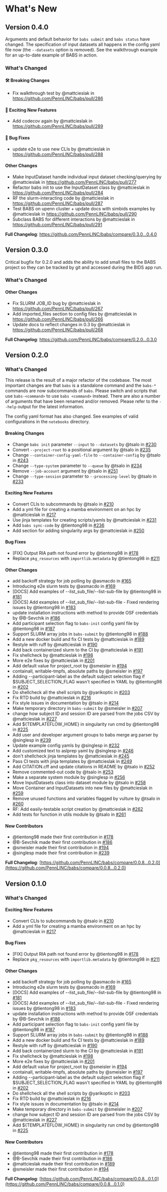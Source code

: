 # What's New

## Version 0.4.0

Arguments and default behavior for `babs submit` and `babs status` have changed.
The specification of input datasets all happens in the config yaml file now (the `--datasets` option is removed).
See the walkthrough example for an up-to-date example of BABS in action.

### What's Changed
#### 🛠 Breaking Changes
* Fix walkthrough test by @mattcieslak in https://github.com/PennLINC/babs/pull/286
#### 🎉 Exciting New Features
* Add codecov again by @mattcieslak in https://github.com/PennLINC/babs/pull/289
#### 🐛 Bug Fixes
* update e2e to use new CLIs by @mattcieslak in https://github.com/PennLINC/babs/pull/288
#### Other Changes
* Make InputDataset handle individual input dataset checking/querying by @mattcieslak in https://github.com/PennLINC/babs/pull/277
* Refactor babs init to use the InputDataset class by @mattcieslak in https://github.com/PennLINC/babs/pull/284
* RF the slurm-interacting code by @mattcieslak in https://github.com/PennLINC/babs/pull/287
* Test BABS on upenn cluster + update docs with simbids examples by @mattcieslak in https://github.com/PennLINC/babs/pull/290
* Subclass BABS for different interactions by @mattcieslak in https://github.com/PennLINC/babs/pull/291

**Full Changelog**: https://github.com/PennLINC/babs/compare/0.3.0...0.4.0

## Version 0.3.0

Critical bugfix for 0.2.0 and adds the ability to add small files to the BABS project
so they can be tracked by git and accessed during the BIDS app run.

### What's Changed
#### Other Changes
* Fix SLURM JOB_ID bug by @mattcieslak in https://github.com/PennLINC/babs/pull/267
* Add imported_files section to config files by @mattcieslak in https://github.com/PennLINC/babs/pull/266
* Update docs to reflect changes in 0.3 by @mattcieslak in https://github.com/PennLINC/babs/pull/268


**Full Changelog**: https://github.com/PennLINC/babs/compare/0.2.0...0.3.0


## Version 0.2.0

### What's Changed

This release is the result of a major refactor of the codebase. The most important changes are that
`babs` is a standalone command and the `babs-*` commands are now subcommands of `babs`. Please
switch and scripts that use `babs-<command>` to use `babs <command>` instead. There are also
a number of arguments that have been renamed and/or removed. Please refer to the `--help` output
for the latest information.

The config yaml format has also changed. See examples of valid configurations in the `notebooks`
directory.

#### Breaking Changes
* Change `babs init` parameter `--input` to `--datasets` by @tsalo in [#230](https://github.com/PennLINC/babs/pull/230)
* Convert `--project-root` to a positional argument by @tsalo in [#235](https://github.com/PennLINC/babs/pull/235)
* Change `--container-config-yaml-file` to `--container-config` by @tsalo in [#243](https://github.com/PennLINC/babs/pull/243)
* Change `--type-system` parameter to `--queue` by @tsalo in [#234](https://github.com/PennLINC/babs/pull/234)
* Remove `--job-account` argument by @tsalo in [#251](https://github.com/PennLINC/babs/pull/251)
* Change `--type-session` parameter to `--processing-level` by @tsalo in [#233](https://github.com/PennLINC/babs/pull/233)

#### Exciting New Features
* Convert CLIs to subcommands by @tsalo in [#210](https://github.com/PennLINC/babs/pull/210)
* Add a yml file for creating a mamba environment on an hpc by @mattcieslak in [#217](https://github.com/PennLINC/babs/pull/217)
* Use jinja templates for creating scripts/yamls by @mattcieslak in [#231](https://github.com/PennLINC/babs/pull/231)
* Add `babs sync-code` by @tientong98 in [#236](https://github.com/PennLINC/babs/pull/236)
* Add section for adding singularity args by @mattcieslak in [#250](https://github.com/PennLINC/babs/pull/250)

#### Bug Fixes
* [FIX] Output RIA path not found error by @tientong98 in [#178](https://github.com/PennLINC/babs/pull/178)
* Replace `pkg_resources` with `importlib.metadata` by @tientong98 in [#211](https://github.com/PennLINC/babs/pull/211)

#### Other Changes
* add backoff strategy for job polling by @asmacdo in [#165](https://github.com/PennLINC/babs/pull/165)
* Introducing e2e slurm tests by @asmacdo in [#169](https://github.com/PennLINC/babs/pull/169)
* [DOCS] Add examples of --list_sub_file/--list-sub-file by @tientong98 in [#181](https://github.com/PennLINC/babs/pull/181)
* [DOCS] Add examples of --list_sub_file/--list-sub-file - Fixed rendering issues by @tientong98 in [#183](https://github.com/PennLINC/babs/pull/183)
* update installation instructions with method to provide OSF credentials by @B-Sevchik in [#186](https://github.com/PennLINC/babs/pull/186)
* Add participant selection flag to `babs-init` config yaml file by @tientong98 in [#187](https://github.com/PennLINC/babs/pull/187)
* Support SLURM array jobs in `babs-submit` by @tientong98 in [#188](https://github.com/PennLINC/babs/pull/188)
* Add a new docker build and fix CI tests by @mattcieslak in [#189](https://github.com/PennLINC/babs/pull/189)
* Restyle with ruff by @mattcieslak in [#190](https://github.com/PennLINC/babs/pull/190)
* Add back containerized slurm to the CI by @mattcieslak in [#191](https://github.com/PennLINC/babs/pull/191)
* Fix shellcheck by @mattcieslak in [#198](https://github.com/PennLINC/babs/pull/198)
* More e2e fixes by @mattcieslak in [#201](https://github.com/PennLINC/babs/pull/201)
* Add default value for project_root by @smeisler in [#194](https://github.com/PennLINC/babs/pull/194)
* containall, writable-tmpfs, absolute paths by @smeisler in [#197](https://github.com/PennLINC/babs/pull/197)
* Adding --participant-label as the default subject selection flag if $SUBJECT_SELECTION_FLAG wasn't specified in YAML by @tientong98 in [#202](https://github.com/PennLINC/babs/pull/202)
* Do shellcheck all the shell scripts by @yarikoptic in [#203](https://github.com/PennLINC/babs/pull/203)
* Fix RTD build by @mattcieslak in [#216](https://github.com/PennLINC/babs/pull/216)
* Fix style issues in documentation by @tsalo in [#214](https://github.com/PennLINC/babs/pull/214)
* Make temporary directory in `babs-submit` by @smeisler in [#207](https://github.com/PennLINC/babs/pull/207)
* change how subject ID and session ID are parsed from the jobs CSV by @mattcieslak in [#227](https://github.com/PennLINC/babs/pull/227)
* Add ${TEMPLATEFLOW_HOME} in singularity run cmd  by @tientong98 in [#225](https://github.com/PennLINC/babs/pull/225)
* Add user and developer argument groups to babs merge arg parser by @singlesp in [#239](https://github.com/PennLINC/babs/pull/239)
* Update example config yamls by @singlesp in [#232](https://github.com/PennLINC/babs/pull/232)
* Add customized text to aslprep yaml by @singlesp in [#246](https://github.com/PennLINC/babs/pull/246)
* don't shellcheck jinja templates by @mattcieslak in [#245](https://github.com/PennLINC/babs/pull/245)
* Pass CI tests with jinja templates by @mattcieslak in [#249](https://github.com/PennLINC/babs/pull/249)
* Add CITATION.cff and update citations in README by @tsalo in [#252](https://github.com/PennLINC/babs/pull/252)
* Remove commented-out code by @tsalo in [#253](https://github.com/PennLINC/babs/pull/253)
* Make a separate system module by @singlesp in [#256](https://github.com/PennLINC/babs/pull/256)
* Move InputDatasets class into dataset module by @tsalo in [#258](https://github.com/PennLINC/babs/pull/258)
* Move Container and InputDatasets into new files by @mattcieslak in [#259](https://github.com/PennLINC/babs/pull/259)
* Remove unused functions and variables flagged by vulture by @tsalo in [#260](https://github.com/PennLINC/babs/pull/260)
* RF: Add easily-testable script creation by @mattcieslak in [#262](https://github.com/PennLINC/babs/pull/262)
* Add tests for function in utils module by @tsalo in [#261](https://github.com/PennLINC/babs/pull/261)

#### New Contributors
* @tientong98 made their first contribution in [#178](https://github.com/PennLINC/babs/pull/178)
* @B-Sevchik made their first contribution in [#186](https://github.com/PennLINC/babs/pull/186)
* @smeisler made their first contribution in [#194](https://github.com/PennLINC/babs/pull/194)
* @singlesp made their first contribution in [#239](https://github.com/PennLINC/babs/pull/239)

**Full Changelog**: [https://github.com/PennLINC/babs/compare/0.0.8...0.2.0](https://github.com/PennLINC/babs/compare/0.0.8...0.2.0)


## Version 0.1.0

### What's Changed

#### Exciting New Features
* Convert CLIs to subcommands by @tsalo in [#210](https://github.com/PennLINC/babs/pull/210)
* Add a yml file for creating a mamba environment on an hpc by @mattcieslak in [#217](https://github.com/PennLINC/babs/pull/217)

#### Bug Fixes
* [FIX] Output RIA path not found error by @tientong98 in [#178](https://github.com/PennLINC/babs/pull/178)
* Replace `pkg_resources` with `importlib.metadata` by @tientong98 in [#211](https://github.com/PennLINC/babs/pull/211)

#### Other Changes
* add backoff strategy for job polling by @asmacdo in [#165](https://github.com/PennLINC/babs/pull/165)
* Introducing e2e slurm tests by @asmacdo in [#169](https://github.com/PennLINC/babs/pull/169)
* [DOCS] Add examples of --list_sub_file/--list-sub-file by @tientong98 in [#181](https://github.com/PennLINC/babs/pull/181)
* [DOCS] Add examples of --list_sub_file/--list-sub-file - Fixed rendering issues by @tientong98 in [#183](https://github.com/PennLINC/babs/pull/183)
* update installation instructions with method to provide OSF credentials by @B-Sevchik in [#186](https://github.com/PennLINC/babs/pull/186)
* Add participant selection flag to `babs-init` config yaml file by @tientong98 in [#187](https://github.com/PennLINC/babs/pull/187)
* Support SLURM array jobs in `babs-submit` by @tientong98 in [#188](https://github.com/PennLINC/babs/pull/188)
* Add a new docker build and fix CI tests by @mattcieslak in [#189](https://github.com/PennLINC/babs/pull/189)
* Restyle with ruff by @mattcieslak in [#190](https://github.com/PennLINC/babs/pull/190)
* Add back containerized slurm to the CI by @mattcieslak in [#191](https://github.com/PennLINC/babs/pull/191)
* Fix shellcheck by @mattcieslak in [#198](https://github.com/PennLINC/babs/pull/198)
* More e2e fixes by @mattcieslak in [#201](https://github.com/PennLINC/babs/pull/201)
* Add default value for project_root by @smeisler in [#194](https://github.com/PennLINC/babs/pull/194)
* containall, writable-tmpfs, absolute paths by @smeisler in [#197](https://github.com/PennLINC/babs/pull/197)
* Adding --participant-label as the default subject selection flag if $SUBJECT_SELECTION_FLAG wasn't specified in YAML by @tientong98 in [#202](https://github.com/PennLINC/babs/pull/202)
* Do shellcheck all the shell scripts by @yarikoptic in [#203](https://github.com/PennLINC/babs/pull/203)
* Fix RTD build by @mattcieslak in [#216](https://github.com/PennLINC/babs/pull/216)
* Fix style issues in documentation by @tsalo in [#214](https://github.com/PennLINC/babs/pull/214)
* Make temporary directory in `babs-submit` by @smeisler in [#207](https://github.com/PennLINC/babs/pull/207)
* change how subject ID and session ID are parsed from the jobs CSV by @mattcieslak in [#227](https://github.com/PennLINC/babs/pull/227)
* Add ${TEMPLATEFLOW_HOME} in singularity run cmd  by @tientong98 in [#225](https://github.com/PennLINC/babs/pull/225)

#### New Contributors
* @tientong98 made their first contribution in [#178](https://github.com/PennLINC/babs/pull/178)
* @B-Sevchik made their first contribution in [#186](https://github.com/PennLINC/babs/pull/186)
* @mattcieslak made their first contribution in [#189](https://github.com/PennLINC/babs/pull/189)
* @smeisler made their first contribution in [#194](https://github.com/PennLINC/babs/pull/194)

**Full Changelog**: [https://github.com/PennLINC/babs/compare/0.0.8...0.1.0](https://github.com/PennLINC/babs/compare/0.0.8...0.1.0)